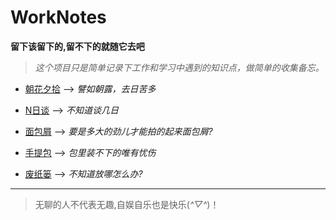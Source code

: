 # WorkNotes  

**留下该留下的,留不下的就随它去吧**   

> *这个项目只是简单记录下工作和学习中遇到的知识点，做简单的收集备忘。*  

 - [朝花夕拾](/BookNotes/BookNotes.md) --> *譬如朝露，去日苦多*
 
 - [N日谈](/Question/Question.MD) --> *不知道谈几日*
 
 - [面包屑](/depot/depot.md) --> *要是多大的劲儿才能拍的起来面包屑?*
 
 - [手提包](/ToolsBox/toolsBox.md) --> *包里装不下的唯有忧伤*
 
 - [废纸篓](/Notes) --> *不知道放哪怎么办?*
 
 ***  
 > 无聊的人不代表无趣,自娱自乐也是快乐(*^▽^*)！


